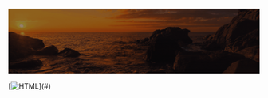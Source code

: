![Animação de Digitação](media/Cabeçalho.gif)

[![HTML](https://img.shields.io/badge/-HTML-FFFFFFE6?style=for-the-badge&logo=html5&logoColor=FF0000&color=rgba(255,0,0,0.1))](#)






















